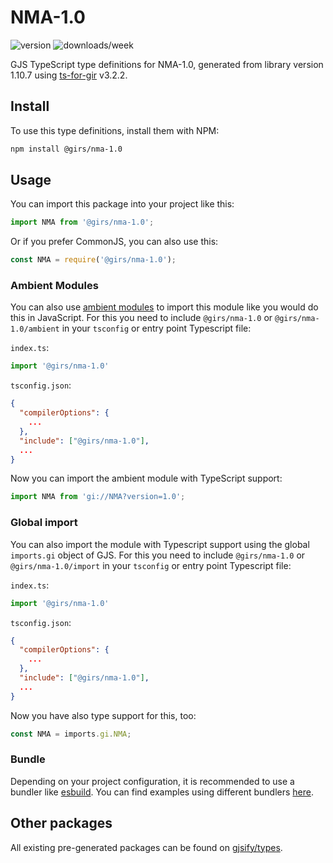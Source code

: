 
# NMA-1.0

![version](https://img.shields.io/npm/v/@girs/nma-1.0)
![downloads/week](https://img.shields.io/npm/dw/@girs/nma-1.0)


GJS TypeScript type definitions for NMA-1.0, generated from library version 1.10.7 using [ts-for-gir](https://github.com/gjsify/ts-for-gir) v3.2.2.


## Install

To use this type definitions, install them with NPM:
```bash
npm install @girs/nma-1.0
```

## Usage

You can import this package into your project like this:
```ts
import NMA from '@girs/nma-1.0';
```

Or if you prefer CommonJS, you can also use this:
```ts
const NMA = require('@girs/nma-1.0');
```

### Ambient Modules

You can also use [ambient modules](https://github.com/gjsify/ts-for-gir/tree/main/packages/cli#ambient-modules) to import this module like you would do this in JavaScript.
For this you need to include `@girs/nma-1.0` or `@girs/nma-1.0/ambient` in your `tsconfig` or entry point Typescript file:

`index.ts`:
```ts
import '@girs/nma-1.0'
```

`tsconfig.json`:
```json
{
  "compilerOptions": {
    ...
  },
  "include": ["@girs/nma-1.0"],
  ...
}
```

Now you can import the ambient module with TypeScript support: 

```ts
import NMA from 'gi://NMA?version=1.0';
```

### Global import

You can also import the module with Typescript support using the global `imports.gi` object of GJS.
For this you need to include `@girs/nma-1.0` or `@girs/nma-1.0/import` in your `tsconfig` or entry point Typescript file:

`index.ts`:
```ts
import '@girs/nma-1.0'
```

`tsconfig.json`:
```json
{
  "compilerOptions": {
    ...
  },
  "include": ["@girs/nma-1.0"],
  ...
}
```

Now you have also type support for this, too:

```ts
const NMA = imports.gi.NMA;
```

### Bundle

Depending on your project configuration, it is recommended to use a bundler like [esbuild](https://esbuild.github.io/). You can find examples using different bundlers [here](https://github.com/gjsify/ts-for-gir/tree/main/examples).

## Other packages

All existing pre-generated packages can be found on [gjsify/types](https://github.com/gjsify/types).

